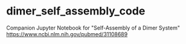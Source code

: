 # dimer_self_assembly_code
Companion Jupyter Notebook for "Self-Assembly of  a Dimer System" https://www.ncbi.nlm.nih.gov/pubmed/31108689
